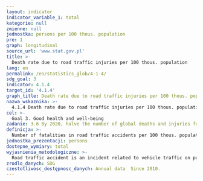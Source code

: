 ```yaml
---
layout: indicator
indicator_variable_1: total
kategorie: null
zmienne: null
jednostka: persons per 100 thous. population
pre: 1
graph: longitudinal
source_url: 'www.stat.gov.pl'
title: >-
  Death rate due to road traffic injuries per 100 thous. population
lang: en
permalink: /en/statistics_glob/4-1-4/
sdg_goal: 3
indicator: 4.1.4
target_id: '4.1.4'
graph_title: Death rate due to road traffic injuries per 100 thous. population
nazwa_wskaznika: >-
  4.1.4 Death rate due to road traffic injuries per 100 thous. population
cel: >-
  Goal 3. Good health and well-being
zadanie: 3.6 By 2020, halve the number of global deaths and injuries from road traffic accidents
definicja: >-
  Number of fatalities in road traffic accidents per 100 thous. population.
jednostka_prezentacji: persons
dostepne_wymiary: total
wyjasnienia_metodologiczne: >-
  Road traffic accident is an incident related to vehicle traffic on public roads, resulting in fatalities or injuries.Road traffic accident fatalities include drivers and passengers of motor vehicles, cyclists and pedestrians. A road traffic accident fatality is understood as a person who died as a results of injuries at the scene of the accident or within the course of 30 days.
zrodlo_danych: SDG
czestotliwosc_dostępnosc_danych: Annual data  Since 2010.
---
```

